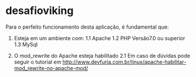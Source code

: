 # desafioviking

Para o perfeito funcionamento desta aplicação, é fundamental que:

1. Esteja em um ambiente com:
	1.1 Apache
	1.2 PHP Versão7.0 ou superior
	1.3 MySql
	
2. O mod_rewrite do Apache esteja habilitado
	2.1 Em caso de dúvidas pode seguir o tutorial em http://www.devfuria.com.br/linux/apache-habilitar-mod_rewrite-no-apache-mod/